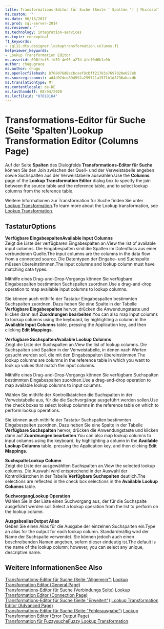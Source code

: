 ```yaml
---
title: Transformations-Editor für Suche (Seite ' Spalten ') | Microsoft-Dokumentation
ms.custom: ''
ms.date: 06/13/2017
ms.prod: sql-server-2014
ms.reviewer: ''
ms.technology: integration-services
ms.topic: conceptual
f1_keywords:
- sql12.dts.designer.lookuptransformation.columns.f1
helpviewer_keywords:
- Lookup Transformation Editor
ms.assetid: 690ffef5-fd59-4e95-a27d-4fcf0d6b1c0b
author: chugugrace
ms.author: chugu
ms.openlocfilehash: b768076d8acbcaef8cbff21783a7697020e027eb
ms.sourcegitcommit: ad4d92dce894592a259721a1571b1d8736abacdb
ms.translationtype: MT
ms.contentlocale: de-DE
ms.lasthandoff: 08/04/2020
ms.locfileid: "87618104"
---
```

# <a name="lookup-transformation-editor-columns-page"></a><span data-ttu-id="099a3-102">Transformations-Editor für Suche (Seite 'Spalten')</span><span class="sxs-lookup"><span data-stu-id="099a3-102">Lookup Transformation Editor (Columns Page)</span></span>
  <span data-ttu-id="099a3-103">Auf der Seite **Spalten** des Dialogfelds **Transformations-Editor für Suche** können Sie den Join zwischen der Quell- und der Verweistabelle angeben sowie Suchspalten aus der Verweistabelle auswählen.</span><span class="sxs-lookup"><span data-stu-id="099a3-103">Use the **Columns** page of the **Lookup Transformation Editor** dialog box to specify the join between the source table and the reference table, and to select lookup columns from the reference table.</span></span>  
  
 <span data-ttu-id="099a3-104">Weitere Informationen zur Transformation für Suche finden Sie unter [Lookup Transformation](data-flow/transformations/lookup-transformation.md).</span><span class="sxs-lookup"><span data-stu-id="099a3-104">To learn more about the Lookup transformation, see [Lookup Transformation](data-flow/transformations/lookup-transformation.md).</span></span>  
  
## <a name="options"></a><span data-ttu-id="099a3-105">Tastatur</span><span class="sxs-lookup"><span data-stu-id="099a3-105">Options</span></span>  
 <span data-ttu-id="099a3-106">**Verfügbare Eingabespalten**</span><span class="sxs-lookup"><span data-stu-id="099a3-106">**Available Input Columns**</span></span>  
 <span data-ttu-id="099a3-107">Zeigt die Liste der verfügbaren Eingabespalten an.</span><span class="sxs-lookup"><span data-stu-id="099a3-107">View the list of available input columns.</span></span> <span data-ttu-id="099a3-108">Die Eingabespalten sind die Spalten im Datenfluss aus einer verbundenen Quelle.</span><span class="sxs-lookup"><span data-stu-id="099a3-108">The input columns are the columns in the data flow from a connected source.</span></span> <span data-ttu-id="099a3-109">Die Datentypen der Eingabe- und Suchspalte müssen übereinstimmen.</span><span class="sxs-lookup"><span data-stu-id="099a3-109">The input columns and lookup column must have matching data types.</span></span>  
  
 <span data-ttu-id="099a3-110">Mithilfe eines Drag-und-Drop-Vorgangs können Sie verfügbare Eingabespalten bestimmten Suchspalten zuordnen.</span><span class="sxs-lookup"><span data-stu-id="099a3-110">Use a drag-and-drop operation to map available input columns to lookup columns.</span></span>  
  
 <span data-ttu-id="099a3-111">Sie können auch mithilfe der Tastatur Eingabespalten bestimmten Suchspalten zuordnen. Dazu heben Sie eine Spalte in der Tabelle **Verfügbare Eingabespalten** hervor, drücken die Anwendungstaste und klicken dann auf **Zuordnungen bearbeiten**.</span><span class="sxs-lookup"><span data-stu-id="099a3-111">You can also map input columns to lookup columns using the keyboard, by highlighting a column in the **Available Input Columns** table, pressing the Application key, and then clicking **Edit Mappings**.</span></span>  
  
 <span data-ttu-id="099a3-112">**Verfügbare Suchspalten**</span><span class="sxs-lookup"><span data-stu-id="099a3-112">**Available Lookup Columns**</span></span>  
 <span data-ttu-id="099a3-113">Zeigt die Liste der Suchspalten an.</span><span class="sxs-lookup"><span data-stu-id="099a3-113">View the list of lookup columns.</span></span> <span data-ttu-id="099a3-114">Die Suchspalten sind Spalten in der Verweistabelle, in denen nach Werten gesucht werden soll, die mit den Eingabespalten übereinstimmen.</span><span class="sxs-lookup"><span data-stu-id="099a3-114">The lookup columns are columns in the reference table in which you want to look up values that match the input columns.</span></span>  
  
 <span data-ttu-id="099a3-115">Mithilfe eines Drag-und-Drop-Vorgangs können Sie verfügbare Suchspalten bestimmten Eingabespalten zuordnen.</span><span class="sxs-lookup"><span data-stu-id="099a3-115">Use a drag-and-drop operation to map available lookup columns to input columns.</span></span>  
  
 <span data-ttu-id="099a3-116">Wählen Sie mithilfe der Kontrollkästchen die Suchspalten in der Verweistabelle aus, für die die Suchvorgänge ausgeführt werden sollen.</span><span class="sxs-lookup"><span data-stu-id="099a3-116">Use the check boxes to select lookup columns in the reference table on which to perform lookup operations.</span></span>  
  
 <span data-ttu-id="099a3-117">Sie können auch mithilfe der Tastatur Suchspalten bestimmten Eingabespalten zuordnen. Dazu heben Sie eine Spalte in der Tabelle **Verfügbare Suchspalten** hervor, drücken die Anwendungstaste und klicken dann auf **Zuordnungen bearbeiten**.</span><span class="sxs-lookup"><span data-stu-id="099a3-117">You can also map lookup columns to input columns using the keyboard, by highlighting a column in the **Available Lookup Columns** table, pressing the Application key, and then clicking **Edit Mappings**.</span></span>  
  
 <span data-ttu-id="099a3-118">**Suchspalte**</span><span class="sxs-lookup"><span data-stu-id="099a3-118">**Lookup Column**</span></span>  
 <span data-ttu-id="099a3-119">Zeigt die Liste der ausgewählten Suchspalten an.</span><span class="sxs-lookup"><span data-stu-id="099a3-119">View the selected lookup columns.</span></span> <span data-ttu-id="099a3-120">Die Auswahl wird entsprechend in der Auswahl der Kontrollkästchen in der Tabelle **Verfügbare Suchspalten** deutlich.</span><span class="sxs-lookup"><span data-stu-id="099a3-120">The selections are reflected in the check box selections in the **Available Lookup Columns** table.</span></span>  
  
 <span data-ttu-id="099a3-121">**Suchvorgang**</span><span class="sxs-lookup"><span data-stu-id="099a3-121">**Lookup Operation**</span></span>  
 <span data-ttu-id="099a3-122">Wählen Sie in der Liste einen Suchvorgang aus, der für die Suchspalte ausgeführt werden soll.</span><span class="sxs-lookup"><span data-stu-id="099a3-122">Select a lookup operation from the list to perform on the lookup column.</span></span>  
  
 <span data-ttu-id="099a3-123">**Ausgabealias**</span><span class="sxs-lookup"><span data-stu-id="099a3-123">**Output Alias**</span></span>  
 <span data-ttu-id="099a3-124">Geben Sie einen Alias für die Ausgabe der einzelnen Suchspalten ein.</span><span class="sxs-lookup"><span data-stu-id="099a3-124">Type an alias for the output for each lookup column.</span></span> <span data-ttu-id="099a3-125">Standardmäßig wird der Name der Suchspalte verwendet. Sie können jedoch auch einen beschreibenden Namen angeben, sofern dieser eindeutig ist.</span><span class="sxs-lookup"><span data-stu-id="099a3-125">The default is the name of the lookup column; however, you can select any unique, descriptive name.</span></span>  
  
## <a name="see-also"></a><span data-ttu-id="099a3-126">Weitere Informationen</span><span class="sxs-lookup"><span data-stu-id="099a3-126">See Also</span></span>  
 <span data-ttu-id="099a3-127">[Transformations-Editor für Suche &#40;Seite "Allgemein"&#41;](general-page-of-integration-services-designers-options.md) </span><span class="sxs-lookup"><span data-stu-id="099a3-127">[Lookup Transformation Editor &#40;General Page&#41;](general-page-of-integration-services-designers-options.md) </span></span>  
 <span data-ttu-id="099a3-128">[Transformations-Editor für Suche &#40;Verbindungs Seite&#41;](../../2014/integration-services/lookup-transformation-editor-connection-page.md) </span><span class="sxs-lookup"><span data-stu-id="099a3-128">[Lookup Transformation Editor &#40;Connection Page&#41;](../../2014/integration-services/lookup-transformation-editor-connection-page.md) </span></span>  
 <span data-ttu-id="099a3-129">[Transformations-Editor für Suche &#40;Seite "Erweitert"&#41;](../../2014/integration-services/lookup-transformation-editor-advanced-page.md) </span><span class="sxs-lookup"><span data-stu-id="099a3-129">[Lookup Transformation Editor &#40;Advanced Page&#41;](../../2014/integration-services/lookup-transformation-editor-advanced-page.md) </span></span>  
 <span data-ttu-id="099a3-130">[Transformations-Editor für Suche &#40;Seite "Fehlerausgabe"&#41;](../../2014/integration-services/lookup-transformation-editor-error-output-page.md) </span><span class="sxs-lookup"><span data-stu-id="099a3-130">[Lookup Transformation Editor &#40;Error Output Page&#41;](../../2014/integration-services/lookup-transformation-editor-error-output-page.md) </span></span>  
 [<span data-ttu-id="099a3-131">Transformation für Fuzzysuche</span><span class="sxs-lookup"><span data-stu-id="099a3-131">Fuzzy Lookup Transformation</span></span>](data-flow/transformations/fuzzy-lookup-transformation.md)  
  
  
